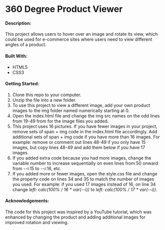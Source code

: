 # 360 Degree Product Viewer

#### Description:

This project allows users to hover over an image and rotate its view, which could be used for e-commerce sites where users need to view different angles of a product.

#### Built With:

- HTML5
- CSS3

#### Getting Started:

1. Clone this repo to your computer.
2. Unzip the file into a new folder.
3. To use this project to view a different image, add your own product images to the img folder named numerically starting at 0.
4. Open the index.html file and change the img src names on the odd lines from 19-49 from for the image files you added.
5. This project uses 16 pictures. If you have fewer images in your project, remove sets of span + img code in the index.html file accordingly. Add additional sets of span + img code if you have more than 16 images. For example: remove or comment out lines 48-49 if you only have 15 images, but copy lines 48-49 and add them below if you have 17 images.
6. If you added extra code because you had more images, change the variable number to increase sequentially on even lines from 50 onward from --i:15 to --i:16, etc.
7. If you added more or fewer images, open the style.css file and change the property code on lines 34 and 35 to match the number of images you used. For example: if you used 17 images instead of 16, on line 34 change _left: calc(100% / 16 \* var(--i))_ to _left: calc(100% / 17 \* var(--i))_.

#### Acknowledgements:

The code for this project was inspired by a YouTube tutorial, which was enhanced by changing the product and adding additional images for improved rotation and viewing.

